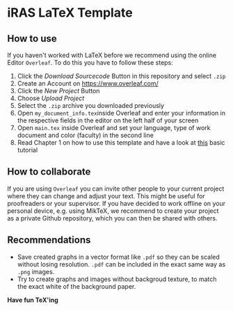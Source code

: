 # iRAS LaTeX Template

## How to use
 
If you haven't worked with LaTeX before we recommend using the online Editor `Overleaf`. To do this you have to follow these steps:

1. Click the *Download Sourcecode* Button in this repository and select `.zip`
2. Create an Account on https://www.overleaf.com/
3. Click the *New Project* Button
4. Choose *Upload Project* 
5. Select the `.zip` archive you downloaded previously
6. Open `my_document_info.tex`inside Overleaf and enter your information in the respective fields in the editor on the left half of your screen
7. Open `main.tex` inside Overleaf and set your language, type of work document and color (faculty) in the second line
8. Read Chapter 1 on how to use this template and have a look at [this](https://de.overleaf.com/learn/latex/Learn_LaTeX_in_30_minutes) basic tutorial 


## How to collaborate
If you are using `Overleaf` you can invite other people to your current project where they can change and adjust your text. This might be useful for proofreaders or your supervisor. 
If you have decided to work offline on your personal device, e.g. using MikTeX, we recommend to create your project as a private Github repository, which you can then be shared with others.

## Recommendations
- Save created graphs in a vector format like `.pdf` so they can be scaled without losing resolution. `.pdf` can be included in the exact same way as `.png` images. 
- Try to create graphs and images without backgroud texture, to match the exact white of the background paper. 

**Have fun TeX'ing**